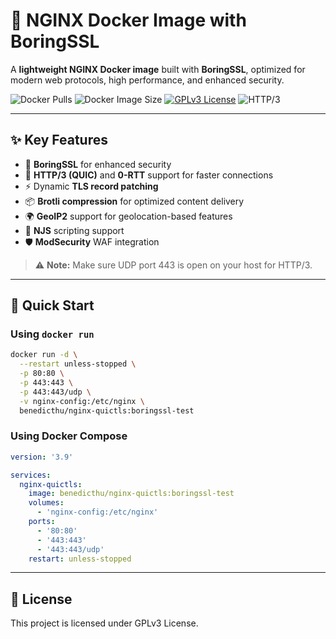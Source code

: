 # 🚀 NGINX Docker Image with BoringSSL

A **lightweight NGINX Docker image** built with **BoringSSL**, optimized for modern web protocols, high performance, and enhanced security.  

![Docker Pulls](https://img.shields.io/docker/pulls/benedicthu/nginx-quictls) ![Docker Image Size](https://img.shields.io/docker/image-size/benedicthu/nginx-quictls/boringssl-test) [![GPLv3 License](https://img.shields.io/badge/License-GPL%20v3-yellow.svg)](https://opensource.org/licenses/) ![HTTP/3](https://img.shields.io/badge/HTTP-3-4CAF50)

---

## ✨ Key Features

- 🔐 **BoringSSL** for enhanced security  
- 🚀 **HTTP/3 (QUIC)** and **0-RTT** support for faster connections  
- ⚡ Dynamic **TLS record patching**  
- 📦 **Brotli compression** for optimized content delivery  
- 🌍 **GeoIP2** support for geolocation-based features  
- 📝 **NJS** scripting support  
- 🛡️ **ModSecurity** WAF integration  

> ⚠️ **Note:** Make sure UDP port 443 is open on your host for HTTP/3.  

---

## 🏃 Quick Start

### Using `docker run`

```bash
docker run -d \
  --restart unless-stopped \
  -p 80:80 \
  -p 443:443 \
  -p 443:443/udp \
  -v nginx-config:/etc/nginx \
  benedicthu/nginx-quictls:boringssl-test
```

### Using Docker Compose
```yaml
version: '3.9'

services:
  nginx-quictls:
    image: benedicthu/nginx-quictls:boringssl-test
    volumes:
      - 'nginx-config:/etc/nginx'
    ports:
      - '80:80'
      - '443:443'
      - '443:443/udp'
    restart: unless-stopped
```

---

## 📄 License

This project is licensed under GPLv3 License.